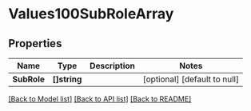 # Values100SubRoleArray

## Properties
Name | Type | Description | Notes
------------ | ------------- | ------------- | -------------
**SubRole** | **[]string** |  | [optional] [default to null]

[[Back to Model list]](../README.md#documentation-for-models) [[Back to API list]](../README.md#documentation-for-api-endpoints) [[Back to README]](../README.md)

